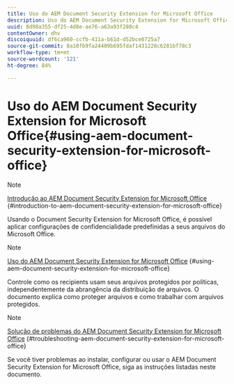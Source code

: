 ```yaml
---
title: Uso do AEM Document Security Extension for Microsoft Office
description: Uso do AEM Document Security Extension for Microsoft Office
uuid: 8d98a355-df25-4d8e-ae76-a63a93f280c4
contentOwner: dhv
discoiquuid: df6ca960-ccfb-411a-b61d-d52bce0725a7
source-git-commit: 8a10fb9fa24409b695fdaf1431228c6281bf78c3
workflow-type: tm+mt
source-wordcount: '121'
ht-degree: 84%

---
```



# Uso do AEM Document Security Extension for Microsoft Office{#using-aem-document-security-extension-for-microsoft-office}

>[!NOTE]
>
>[Introdução ao AEM Document Security Extension for Microsoft Office](../document-security-extension-microsoft-office.md) {#introduction-to-aem-document-security-extension-for-microsoft-office}
>
>Usando o Document Security Extension for Microsoft Office, é possível aplicar configurações de confidencialidade predefinidas a seus arquivos do Microsoft Office.

>[!NOTE]
>
>[Uso do AEM Document Security Extension for Microsoft Office](../using-aem-document-security-extension.md) {#using-aem-document-security-extension-for-microsoft-office}
>
>Controle como os recipients usam seus arquivos protegidos por políticas, independentemente da abrangência da distribuição de arquivos. O documento explica como proteger arquivos e como trabalhar com arquivos protegidos.

>[!NOTE]
>
>[Solução de problemas do AEM Document Security Extension for Microsoft Office](../troubleshooting-document-security-extension.md) {#troubleshooting-aem-document-security-extension-for-microsoft-office}
>
>Se você tiver problemas ao instalar, configurar ou usar o AEM Document Security Extension for Microsoft Office, siga as instruções listadas neste documento.

